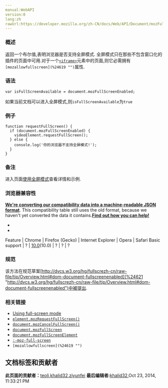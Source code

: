 ```yaml
---
manual:WebAPI
version:0
lang:zh
rawUrl:https://developer.mozilla.org/zh-CN/docs/Web/API/Document/mozFullScreenEnabled
---
```





### 概述<a name="Summary"></a>


返回一个布尔值,表明浏览器是否支持全屏模式. 全屏模式只在那些不包含窗口化的插件的页面中可用.对于一个[`<iframe>`](%453 "HTML内联框架元素 <iframe> 表示嵌套的浏览上下文，有效地将另一个HTML页面嵌入到当前页面中。在HTML 4.01中，文档可能包含头部和正文，或头部和框架集，但不能包含正文和框架集。但是，<iframe>可以在正常的文档主体中使用。每个浏览上下文都有自己的会话历史记录和活动文档。包含嵌入内容的浏览上下文称为父浏览上下文。顶级浏览上下文（没有父级）通常是浏览器窗口。")元素中的页面,则它必需拥有`[mozallowfullscreen](%24619 "")`属性.


### 语法<a name="Syntax"></a>

```
var isFullScreenAvailable = document.mozFullScreenEnabled;
```


如果当前文档可以进入全屏模式,则`isFullScreenAvailable`为`true`


### 例子<a name="Example"></a>

```
function requestFullScreen() {
  if (document.mozFullScreenEnabled) {
    videoElement.requestFullScreen();
  } else {
    console.log('你的浏览器不支持全屏模式!');
  }
}
```

### 备注<a name="备注"></a>


进入页面[使用全屏模式](%24620 "zh-cn/DOM/Using full-screen mode")查看详情和示例.


### 浏览器兼容性<a name="Specification"></a>


**[We&#39;re converting our compatibility data into a machine-readable JSON format](%3344 "")**. This compatibility table still uses the old format, because we haven&#39;t yet converted the data it contains.**[Find out how you can help!](%3392 "")**


* 
* 
Feature | Chrome | Firefox (Gecko) | Internet Explorer | Opera | Safari 
Basic support | ? | [10.0](%4097 "Released on 2012-01-31.")(10.0) | ? | ? | ? 




### 规范<a name="Specification"></a>


该方法在规范草案[http://dvcs.w3.org/hg/fullscrezh-cn/raw-file/tip/Overview.html#dom-document-fullscreenenabled](%24621 "http://dvcs.w3.org/hg/fullscrezh-cn/raw-file/tip/Overview.html#dom-document-fullscreenenabled")中被提出.


### 相关链接<a name="相关链接"></a>

* [Using full-screen mode](%24620 "zh-cn/DOM/Using full-screen mode")
* [`element.mozRequestFullScreen()`](%24614 "此页面仍未被本地化, 期待您的翻译!")
* [`document.mozCancelFullScreen()`](%24615 "此页面仍未被本地化, 期待您的翻译!")
* [`document.mozFullScreen`](%24616 "返回一个布尔值,表明当前文档是否处于全屏模式.")
* [`document.mozFullScreenElement`](%8657 "返回当前文档中正在以全屏模式显示的Element节点,如果没有使用全屏模式,则返回null.")
* [`:-moz-full-screen`](%24617 "此页面仍未被本地化, 期待您的翻译!")
* `[mozallowfullscreen](%24619 "")`



## 文档标签和贡献者
**此页面的贡献者：**[teoli](%160 ""),[khalid32](%10688 ""),[ziyunfei](%61 "")
**最后编辑者:**[khalid32](%10688 ""),<time>Oct 23, 2014, 11:33:21 PM</time>


